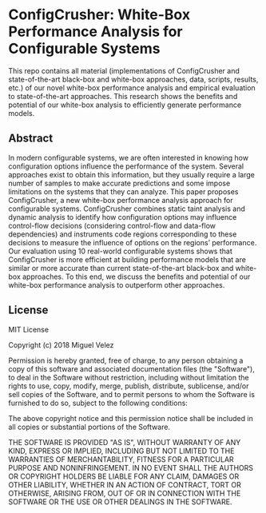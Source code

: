 ConfigCrusher: White-Box Performance Analysis for Configurable Systems
=========

This repo contains all material (implementations of ConfigCrusher and state-of-the-art black-box and white-box approaches, data, scripts, results, etc.) of our novel white-box performance analysis and empirical evaluation to state-of-the-art approaches.
This research shows the benefits and potential of our white-box analysis to efficiently generate performance models.

## Abstract

In modern configurable systems, we are often interested in knowing how configuration options influence the performance of the system.
Several approaches exist to obtain this information, but they usually require a large number of samples to make accurate predictions and some impose limitations on the systems that they can analyze.
This paper proposes ConfigCrusher, a new white-box performance analysis approach for configurable systems.
ConfigCrusher combines static taint analysis and dynamic analysis to identify how configuration options may influence control-flow decisions (considering control-flow and data-flow dependencies) and instruments code regions corresponding to these decisions to measure the influence of options on the regions’ performance.
Our evaluation using 10 real-world configurable systems shows that ConfigCrusher is more efficient at building performance models that are similar or more accurate than current state-of-the-art black-box and white-box approaches.
To this end, we discuss the benefits and potential of our white-box performance analysis to outperform other approaches.

## License

MIT License

Copyright (c) 2018 Miguel Velez

Permission is hereby granted, free of charge, to any person obtaining a copy
of this software and associated documentation files (the "Software"), to deal
in the Software without restriction, including without limitation the rights
to use, copy, modify, merge, publish, distribute, sublicense, and/or sell
copies of the Software, and to permit persons to whom the Software is
furnished to do so, subject to the following conditions:

The above copyright notice and this permission notice shall be included in all
copies or substantial portions of the Software.

THE SOFTWARE IS PROVIDED "AS IS", WITHOUT WARRANTY OF ANY KIND, EXPRESS OR
IMPLIED, INCLUDING BUT NOT LIMITED TO THE WARRANTIES OF MERCHANTABILITY,
FITNESS FOR A PARTICULAR PURPOSE AND NONINFRINGEMENT. IN NO EVENT SHALL THE
AUTHORS OR COPYRIGHT HOLDERS BE LIABLE FOR ANY CLAIM, DAMAGES OR OTHER
LIABILITY, WHETHER IN AN ACTION OF CONTRACT, TORT OR OTHERWISE, ARISING FROM,
OUT OF OR IN CONNECTION WITH THE SOFTWARE OR THE USE OR OTHER DEALINGS IN THE
SOFTWARE.